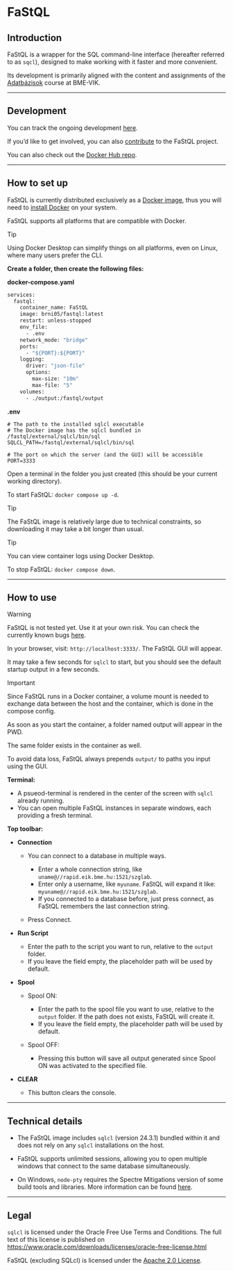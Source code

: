# FaStQL

## Introduction

FaStQL is a wrapper for the SQL command-line interface (hereafter referred to as `sqcl`), designed to make working with it faster and more convenient.

Its development is primarily aligned with the content and assignments of the [Adatbázisok](https://www.db.bme.hu/adatbazisok/) course at BME-VIK.

---

## Development

You can track the ongoing development [here](https://github.com/users/BrNi05/projects/4/views/1).

If you’d like to get involved, you can also [contribute](https://github.com/BrNi05/FaStQL/blob/main/.github/CONTRIBUTING.md) to the FaStQL project.

You can also check out the [Docker Hub repo](https://hub.docker.com/repository/docker/brni05/fastql/).

---

## How to set up

FaStQL is currently distributed exclusively as a [Docker image](https://hub.docker.com/repository/docker/brni05/fastql/general), thus you will need to [install Docker](https://docs.docker.com/engine/install/) on your system.

FaStQL supports all platforms that are compatible with Docker.

> [!TIP]
> Using Docker Desktop can simplify things on all platforms, even on Linux, where many users prefer the CLI.

**Create a folder, then create the following files:**

**docker-compose.yaml**

```Dockerfile
services:
  fastql:
    container_name: FaStQL
    image: brni05/fastql:latest
    restart: unless-stopped
    env_file:
      - .env
    network_mode: "bridge"
    ports:
      - "${PORT}:${PORT}"
    logging:
      driver: "json-file"
      options:
        max-size: "10m"
        max-file: "5"
    volumes:
      - ./output:/fastql/output
```

**.env**

```dotenv
# The path to the installed sqlcl executable
# The Docker image has the sqlcl bundled in /fastql/external/sqlcl/bin/sql
SQLCL_PATH=/fastql/external/sqlcl/bin/sql

# The port on which the server (and the GUI) will be accessible
PORT=3333
```

Open a terminal in the folder you just created (this should be your current working directory).

To start FaStQL: `docker compose up -d`.

> [!TIP]
> The FaStQL image is relatively large due to technical constraints, so downloading it may take a bit longer than usual.

> [!TIP]
> You can view container logs using Docker Desktop.

To stop FaStQL: `docker compose down`.

---

## How to use

> [!WARNING]
> FaStQL is not tested yet. Use it at your own risk. You can check the currently known bugs [here](https://github.com/BrNi05/FaStQL/issues?q=is%3Aissue%20state%3Aopen%20label%3ABUG).

In your browser, visit: `http://localhost:3333/`. The FaStQL GUI will appear.

It may take a few seconds for `sqlcl` to start, but you should see the default startup output in a few seconds.

> [!IMPORTANT]
> Since FaStQL runs in a Docker container, a volume mount is needed to exchange data between the host and the container, which is done in the compose config.
> 
> As soon as you start the container, a folder named output will appear in the PWD.
> 
> The same folder exists in the container as well.
> 
> To avoid data loss, FaStQL always prepends `output/` to paths you input using the GUI.

**Terminal:**

- A psueod-terminal is rendered in the center of the screen with `sqlcl` already running.
- You can open multiple FaStQL instances in separate windows, each providing a fresh terminal.

**Top toolbar:**

- **Connection**

  - You can connect to a database in multiple ways.
    - Enter a whole connection string, like `uname@//rapid.eik.bme.hu:1521/szglab`.
    - Enter only a username, like `myuname`. FaStQL will expand it like: `myuname@//rapid.eik.bme.hu:1521/szglab`.
    - If you connected to a database before, just press connect, as FaStQL remembers the last connection string.
  
  - Press Connect.

- **Run Script**

  - Enter the path to the script you want to run, relative to the `output` folder.
  - If you leave the field empty, the placeholder path will be used by default.

- **Spool**

  - Spool ON:
    - Enter the path to the spool file you want to use, relative to the `output` folder. If the path does not exists, FaStQL will create it.
    - If you leave the field empty, the placeholder path will be used by default.

  - Spool OFF:
    - Pressing this button will save all output generated since Spool ON was activated to the specified file.
   
- **CLEAR**

  - This button clears the console.

---

## Technical details

- The FaStQL image includes `sqlcl` (version 24.3.1) bundled within it and does not rely on any `sqlcl` installations on the host.

- FaStQL supports unlimited sessions, allowing you to open multiple windows that connect to the same database simultaneously.

- On Windows, `node-pty` requires the Spectre Mitigations version of some build tools and libraries. More information can be found [here](https://learn.microsoft.com/en-us/cpp/build/reference/qspectre?view=msvc-160).

---

## Legal

`sqlcl` is licensed under the Oracle Free Use Terms and Conditions.
The full text of this license is published on https://www.oracle.com/downloads/licenses/oracle-free-license.html

FaStQL (excluding SQLcl) is licensed under the [Apache 2.0 License](https://github.com/BrNi05/FaStQL/blob/main/LICENSE).
